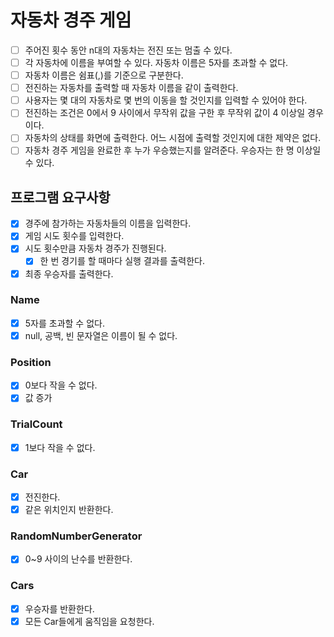 # 자동차 경주 게임
- [ ] 주어진 횟수 동안 n대의 자동차는 전진 또는 멈출 수 있다.
- [ ] 각 자동차에 이름을 부여할 수 있다. 자동차 이름은 5자를 초과할 수 없다.
- [ ] 자동차 이름은 쉼표(,)를 기준으로 구분한다.
- [ ] 전진하는 자동차를 출력할 때 자동차 이름을 같이 출력한다.
- [ ] 사용자는 몇 대의 자동차로 몇 번의 이동을 할 것인지를 입력할 수 있어야 한다.
- [ ] 전진하는 조건은 0에서 9 사이에서 무작위 값을 구한 후 무작위 값이 4 이상일 경우이다.
- [ ] 자동차의 상태를 화면에 출력한다. 어느 시점에 출력할 것인지에 대한 제약은 없다.
- [ ] 자동차 경주 게임을 완료한 후 누가 우승했는지를 알려준다. 우승자는 한 명 이상일 수 있다.

## 프로그램 요구사항
- [x] 경주에 참가하는 자동차들의 이름을 입력한다.
- [x] 게임 시도 횟수를 입력한다.
- [x] 시도 횟수만큼 자동차 경주가 진행된다.
  - [x] 한 번 경기를 할 때마다 실행 결과를 출력한다.
- [x] 최종 우승자를 출력한다.

### Name
- [x] 5자를 초과할 수 없다.
- [x] null, 공백, 빈 문자열은 이름이 될 수 없다.

### Position
- [x] 0보다 작을 수 없다.
- [x] 값 증가

### TrialCount
- [x] 1보다 작을 수 없다.

### Car
- [x] 전진한다.
- [x] 같은 위치인지 반환한다.

### RandomNumberGenerator
- [x] 0~9 사이의 난수를 반환한다. 

### Cars
- [x] 우승자를 반환한다.
- [x] 모든 Car들에게 움직임을 요청한다.
